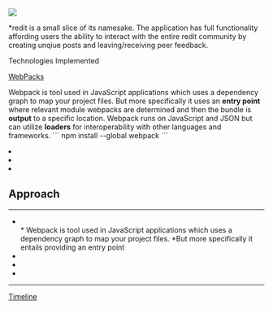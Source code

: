 <img src='https://i.imgur.com/wUsFUAS.png'></img>


*redit is a small slice of its namesake. The application has full functionality affording users the ability to interact with the entire redit community by creating unqiue posts and leaving/receiving peer feedback.

Technologies Implemented

  [WebPacks]('https://webpack.js.org')
   <p>Webpack is tool used in JavaScript applications which uses a dependency graph to map your project files. 
    But more specifically it uses an <b>entry point</b> where relevant module webpacks are determined and then the bundle is <b>output</b> to a specific location. Webpack runs on JavaScript and JSON but can utilize <b>loaders</b> for interoperability with other languages and frameworks.
    ```
     npm install --global webpack
     ```
   <li></li>
   <li></li>
   <li></li>
  
<h2>Approach</h2>
<hr>
<ul>
  <li></a></li>
  * Webpack is tool used in JavaScript applications which uses a dependency graph to map your project files.
  *But more specifically it entails providing an entry point 
   <li></li>
   <li></li>
   <li></li>
</ul>

<hr>
 
 <a href="https://github.com/gkopplin/redit/wiki/Timeline">Timeline</a>
